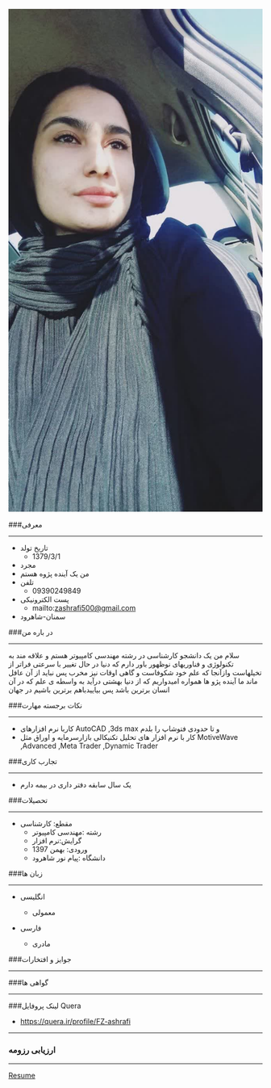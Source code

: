 

![Logo](https://github.com/FZ-ashrafi/fzashrafi.github.io/blob/master/123.png)

###معرفی

---

+ تاریخ تولد   
  - 1379/3/1
+  مجرد 
+  من یک آینده پژوه هستم
+  تلفن 
     - 09390249849
 +  پست الکترونیکی
      -  mailto:zashrafi500@gmail.com
 +  سمنان-شاهرود 


###در باره من

---

سلام 
من یک دانشجو کارشناسی در رشته مهندسی کامپیوتر هستم و علاقه مند به تکنولوژی و فناوریهای نوظهور 
باور دارم که دنیا در حال تغییر با سرعتی فراتر از تخیلهاست وازآنجا که علم خود شکوفاست و گاهی اوقات نیز مخرب پس نباید از آن عافل ماند 
ما آینده پژو ها همواره امیدواریم که از دنیا بهشتی درآید به واسطه ی علم که در آن انسان برترین باشد
پس بیاییدباهم برترین باشیم در جهان

###نکات برجسته مهارت

---

+ کاربا نرم افزارهای AutoCAD ,3ds max و تا حدودی فتوشاپ را بلدم 
+ کار با نرم افزار های تحلیل تکنیکالی بازارسرمایه و اوراق مثل MotiveWave ,Advanced ,Meta Trader ,Dynamic Trader

###تجارب کاری

---

  + یک سال سابقه دفتر داری در بیمه دارم 
 
###تحصیلات

---

 + مقطع: کارشناسی 
   - رشته :مهندسی کامپیوتر
   - گرایش:نرم افزار
   - ورودی: بهمن 1397
   - دانشگاه :پیام نور شاهرود
  
  
###زبان ها
    
---
    
  +  انگلیسی
     - معمولی
 
  + فارسی
    - مادری


###جوایز و افتخارات

---

 ###گواهی ها
 
---
    
###لینک پروفایل Quera


   +  https://quera.ir/profile/FZ-ashrafi
 
--- 
 
 ### ارزیابی رزومه

---

[Resume](/assessment/)
